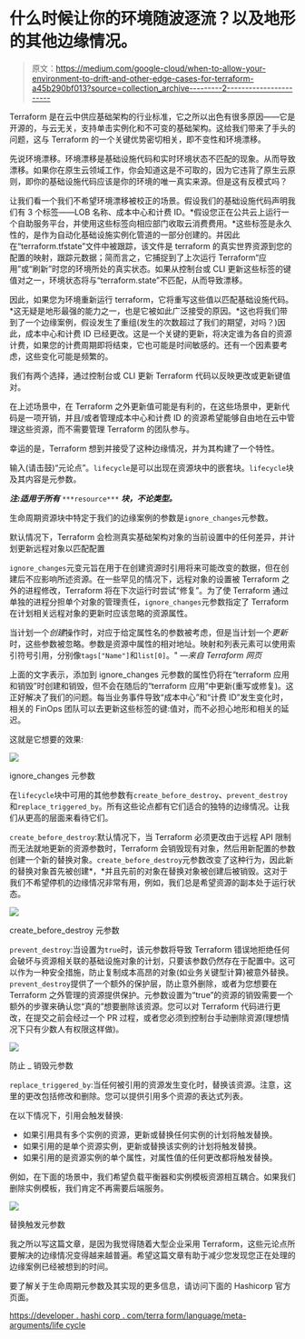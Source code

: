 # 什么时候让你的环境随波逐流？以及地形的其他边缘情况。

> 原文：<https://medium.com/google-cloud/when-to-allow-your-environment-to-drift-and-other-edge-cases-for-terraform-a45b290bf013?source=collection_archive---------2----------------------->

Terraform 是在云中供应基础架构的行业标准，它之所以出色有很多原因——它是开源的，与云无关，支持单击实例化和不可变的基础架构。这给我们带来了手头的问题，这与 Terraform 的一个关键优势密切相关，即不变性和环境漂移。

先说环境漂移。环境漂移是基础设施代码和实时环境状态不匹配的现象。从而导致漂移。如果你在原生云领域工作，你会知道这是不可取的，因为它违背了原生云原则，即你的基础设施代码应该是你的环境的唯一真实来源。但是这有反模式吗？

让我们看一个我们不希望环境漂移被校正的场景。假设我们的基础设施代码声明我们有 3 个标签——LOB 名称、成本中心和计费 ID。*假设您正在公共云上运行一个自助服务平台，并使用这些标签向相应部门收取云消费费用。*这些标签是永久性的，是作为自动化基础设施实例化管道的一部分创建的。并因此在“terraform.tfstate”文件中被跟踪，该文件是 terraform 的真实世界资源到您的配置的映射，跟踪元数据；简而言之，它捕捉到了上次运行 Terraform“应用”或“刷新”时您的环境所处的真实状态。如果从控制台或 CLI 更新这些标签的键值对之一，环境状态将与“terraform.state”不匹配，从而导致漂移。

因此，如果您为环境重新运行 terraform，它将重写这些值以匹配基础设施代码。*这无疑是地形最强的能力之一，也是它被如此广泛接受的原因。*这也将我们带到了一个边缘案例，假设发生了重组(发生的次数超过了我们的期望，对吗？)因此，成本中心和计费 ID 已经更改。这是一个关键的更新，将决定谁为各自的资源计费，如果您的计费周期即将结束，它也可能是时间敏感的。还有一个因素要考虑，这些变化可能是频繁的。

我们有两个选择，通过控制台或 CLI 更新 Terraform 代码以反映更改或更新键值对。

在上述场景中，在 Terraform 之外更新值可能是有利的，在这些场景中，更新代码是一项开销，并且/或者管理成本中心和计费 ID 的资源希望能够自由地在云中管理这些资源，而不需要管理 Terraform 的团队参与。

幸运的是，Terraform 想到并接受了这种边缘情况，并为其构建了一个特性。

输入(请击鼓)“元论点”。`lifecycle`是可以出现在资源块中的嵌套块。`lifecycle`块及其内容是元参数。

***注:适用于所有*** `***resource***` ***块，不论类型。***

生命周期资源块中特定于我们的边缘案例的参数是`ignore_changes`元参数。

默认情况下，Terraform 会检测真实基础架构对象的当前设置中的任何差异，并计划更新远程对象以匹配配置

`ignore_changes`元变元旨在用于在创建资源时引用将来可能改变的数据，但在创建后不应影响所述资源。在一些罕见的情况下，远程对象的设置被 Terraform 之外的进程修改，Terraform 将在下次运行时尝试“修复”。为了使 Terraform 通过单独的进程分担单个对象的管理责任，`ignore_changes`元参数指定了 Terraform 在计划相关远程对象的更新时应该忽略的资源属性。

当计划一个*创建*操作时，对应于给定属性名的参数被考虑，但是当计划一个*更新*时，这些参数被忽略。参数是资源中属性的相对地址。映射和列表元素可以使用索引符号引用，分别像`tags["Name"]`和`list[0]`。" *—来自 Terraform 网页*

上面的文字表示，添加到 ignore_changes 元参数的属性仍将在“terraform 应用和销毁”时创建和销毁，但不会在随后的“terraform 应用”中更新(重写或修复)。这正好解决了我们的问题。每当业务事件导致“成本中心”和“计费 ID”发生变化时，相关的 FinOps 团队可以去更新这些标签的键:值对，而不必担心地形和相关的延迟。

这就是它想要的效果:

![](img/40c02e6d639686274ec54b2072046ca7.png)

ignore_changes 元参数

在`lifecycle`块中可用的其他参数有`create_before_destroy`、`prevent_destroy`和`replace_triggered_by`。所有这些论点都有它们适合的独特的边缘情况。让我们从更高的层面来看待它们。

`create_before_destroy`:默认情况下，当 Terraform 必须更改由于远程 API 限制而无法就地更新的资源参数时，Terraform 会销毁现有对象，然后用新配置的参数创建一个新的替换对象。`create_before_destroy`元参数改变了这种行为，因此新的替换对象首先被创建*，*并且先前的对象在替换对象被创建后被销毁。这对于我们不希望停机的边缘情况非常有用，例如，我们总是希望资源的副本处于运行状态。

![](img/5bf7338bef95ea0fdd71985997f64889.png)

create_before_destroy 元参数

`prevent_destroy`:当设置为`true`时，该元参数将导致 Terraform 错误地拒绝任何会破坏与资源相关联的基础设施对象的计划，只要该参数仍然存在于配置中。这可以作为一种安全措施，防止复制成本高昂的对象(如业务关键型计算)被意外替换。`prevent_destroy`提供了一个额外的保护层，防止意外删除，或者为您想要在 Terraform 之外管理的资源提供保护。元参数设置为“true”的资源的销毁需要一个额外的步骤来确认您“真的”想要删除该资源。您可以对 Terraform 代码进行更改，在提交之前会经过一个 PR 过程，或者您必须到控制台手动删除资源(理想情况下只有少数人有权限这样做)。

![](img/e75f49b4bd46fb416d951c2611f025b6.png)

防止 _ 销毁元参数

`replace_triggered_by`:当任何被引用的资源发生变化时，替换该资源。注意，这里的更改包括修改和删除。您可以提供引用多个资源的表达式列表。

在以下情况下，引用会触发替换:

*   如果引用具有多个实例的资源，更新或替换任何实例的计划将触发替换。
*   如果引用的是单个资源实例，更新或替换该实例的计划将触发替换。
*   如果引用的是资源实例的单个属性，对属性值的任何更改都将触发替换。

例如，在下面的场景中，我们希望负载平衡器和实例模板资源相互耦合。如果我们删除实例模板，我们肯定不再需要后端服务。

![](img/8455a93435e0c2e265e895b7465159dc.png)

替换触发元参数

我之所以写这篇文章，是因为我觉得随着大型企业采用 Terraform，这些元论点所要解决的边缘情况变得越来越普遍。希望这篇文章有助于减少您发现您正在处理的边缘案例已经被想到的时间。

要了解关于生命周期元参数及其实现的更多信息，请访问下面的 Hashicorp 官方页面。

[https://developer . hashi corp . com/terra form/language/meta-arguments/life cycle](https://developer.hashicorp.com/terraform/language/meta-arguments/lifecycle)